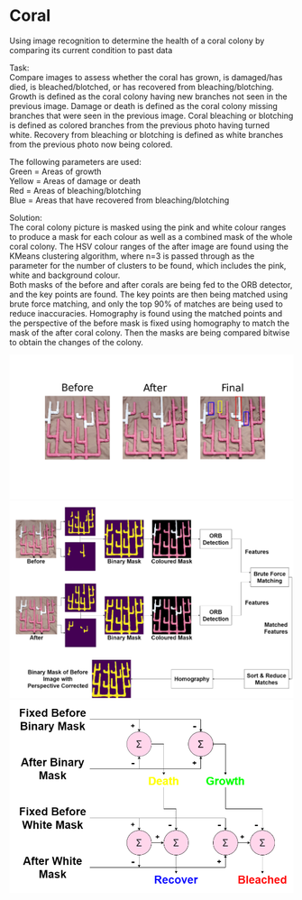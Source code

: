 # Coral  
Using image recognition to determine the health of a coral colony by comparing its current condition to past data  
  
Task:  
Compare images to assess whether the coral has grown, is damaged/has died, is bleached/blotched, or has recovered from bleaching/blotching. Growth is defined as the coral colony having new branches not seen in the previous image. Damage or death is defined as the coral colony missing branches that were seen in the previous image. Coral bleaching or blotching is defined as colored branches from the previous photo having turned white. Recovery from bleaching or blotching is defined as white branches from the previous photo now being colored.  
  
The following parameters are used:  
Green = Areas of growth  
Yellow = Areas of damage or death  
Red = Areas of bleaching/blotching  
Blue = Areas that have recovered from bleaching/blotching  
  
Solution:  
The coral colony picture is masked using the pink and white colour ranges to produce a mask for each colour as well as a combined mask of the whole coral colony. The HSV colour ranges of the after image are found using the KMeans clustering algorithm, where n=3 is passed through as the parameter for the number of clusters to be found, which includes the pink, white and background colour.  
Both masks of the before and after corals are being fed to the ORB detector, and the key points are found. The key points are then being matched using brute force matching, and only the top 90% of matches are being used to reduce inaccuracies. Homography is found using the matched points and the perspective of the before mask is fixed using homography to match the mask of the after coral colony. Then the masks are being compared bitwise to obtain the changes of the colony.  
  
  
![alt text](https://github.com/teethoe/Coral/blob/main/sample%20test%20result.png?raw=true)    
![alt text](https://github.com/teethoe/Coral/blob/main/Coral%20Process%20Diagram.png?raw=true)  
![alt text](https://github.com/teethoe/Coral/blob/main/Coral%20Change%20Determination.png?raw=true)  
